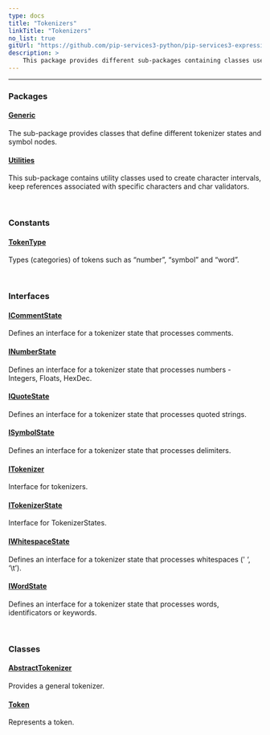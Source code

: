 ```yaml
---
type: docs
title: "Tokenizers"
linkTitle: "Tokenizers"
no_list: true
gitUrl: "https://github.com/pip-services3-python/pip-services3-expressions-python"
description: >
    This package provides different sub-packages containing classes used to define and manage tokenizers.
---
```

---
<div class="module-body"> 

### Packages

#### [Generic](generic)
The sub-package provides classes that define different tokenizer states and symbol nodes.

#### [Utilities](utilities)
This sub-package contains utility classes used to create character intervals, keep references associated with specific characters and char validators.

<br>

### Constants

#### [TokenType](token_type)
Types (categories) of tokens such as “number”, “symbol” and “word”.

<br>

### Interfaces

#### [ICommentState](icomment_state)
Defines an interface for a tokenizer state that processes comments.

#### [INumberState](inumber_state)
Defines an interface for a tokenizer state that processes numbers - Integers, Floats, HexDec.

#### [IQuoteState](iquote_state)
Defines an interface for a tokenizer state that processes quoted strings.

#### [ISymbolState](isymbol_state)
Defines an interface for a tokenizer state that processes delimiters.

#### [ITokenizer](itokenizer)
Interface for tokenizers.

#### [ITokenizerState](itokenizer_state)
Interface for TokenizerStates.

#### [IWhitespaceState](iwhitespace_state)
Defines an interface for a tokenizer state that processes whitespaces (' ‘, ‘\t’).

#### [IWordState](iword_state)
Defines an interface for a tokenizer state that processes words, identificators or keywords.


<br>

### Classes


#### [AbstractTokenizer](abstract_tokenizer)
Provides a general tokenizer.

#### [Token](token)
Represents a token.


</div>

